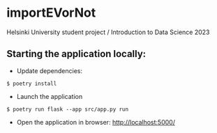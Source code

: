 # importEVorNot

Helsinki University student project / Introduction to Data Science 2023

## Starting the application locally:

* Update dependencies:
```
$ poetry install
```

* Launch the application
```
$ poetry run flask --app src/app.py run
```

* Open the application in browser: [http://localhost:5000/](http://localhost:5000/)
